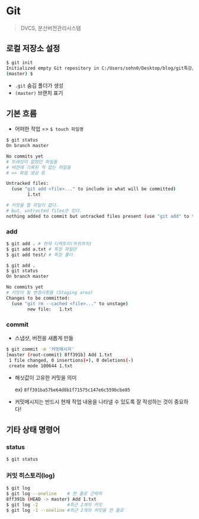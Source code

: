 # Git

> DVCS, 분산버전관리시스템



## 로컬 저장소 설정

```bash
$ git init
Initialized empty Git repository in C:/Users/sohn0/Desktop/blog/git특강/md/.git/
(master) $
```

* `.git` 숨김 폴더가 생성
* `(master)` 브랜치 표기



## 기본 흐름

* 어떠한 작업 => `$ touch 파일명`

```bash
$ git status
On branch master

No commits yet
# 트래킹이 없었던 파일들
# 버전에 기록된 적 없는 파일들
# => 파일 생성 등

Untracked files:
  (use "git add <file>..." to include in what will be committed)
        1.txt

# 커밋을 할 파일이 없다.
# but, untracted files은 있다.
nothing added to commit but untracked files present (use "git add" to track)
```



### add

```bash
$ git add . # 현재 디렉토리(하위까지)
$ git add a.txt # 특정 파일만
$ git add test/ # 특정 폴더
```



```bash
$ git add .
$ git status
On branch master

No commits yet
# 커밋이 될 변경사항들 (Staging area)
Changes to be committed:
  (use "git rm --cached <file>..." to unstage)
        new file:   1.txt

```



### commit

* 스냅샷, 버전을 새롭게 만듦

```bash
$ git commit -m '커밋메시지'
[master (root-commit) 8ff391b] Add 1.txt
 1 file changed, 0 insertions(+), 0 deletions(-)
 create mode 100644 1.txt

```

* 해싯값이 고유한 커밋을 의미

  ex) `8ff391ba57be64d8b1f71575c147e6c559bcbe85`

* 커밋메시지는 반드시 현재 작업 내용을 나타낼 수 있도록 잘 작성하는 것이 중요하다!



## 기타 상태 명령어

### status

```bash
$ git status
```



### 커밋 히스토리(log)

```bash
$ git log
$ git log --oneline    # 한 줄로 간략히
8ff391b (HEAD -> master) Add 1.txt
$ git log -2		   #최근 2개의 커밋
$ git log -1 --oneline #최근 2개의 커밋을 한 줄로
```



